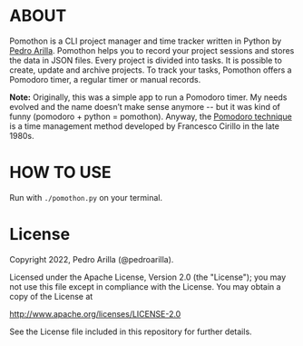 # ABOUT

Pomothon is a CLI project manager and time tracker written in Python by [Pedro Arilla](http://pedroarilla.com). Pomothon helps you to record your project sessions and stores the data in JSON files. Every project is divided into tasks. It is possible to create, update and archive projects. To track your tasks, Pomothon offers a Pomodoro timer, a regular timer or manual records.

**Note:** Originally, this was a simple app to run a Pomodoro timer. My needs evolved and the name doesn’t make sense anymore -- but it was kind of funny (pomodoro + python = pomothon). Anyway, the [Pomodoro technique](https://francescocirillo.com/pages/pomodoro-technique) is a time management method developed by Francesco Cirillo in the late 1980s.

# HOW TO USE

Run with `./pomothon.py` on your terminal.

# License

Copyright 2022, Pedro Arilla (@pedroarilla).

Licensed under the Apache License, Version 2.0 (the "License");
you may not use this file except in compliance with the License.
You may obtain a copy of the License at

http://www.apache.org/licenses/LICENSE-2.0

See the License file included in this repository for further details.
